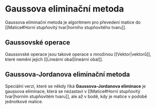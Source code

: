 # Gaussova eliminační metoda
Gaussova eliminační metoda je algoritmem pro převedení matice do [[Matice#Horní stupňovitý tvar|horního stupňovitého tvaru]].

## Gaussovské operace
Gaussovské operace jsou takové operace s množinou [[Vektor|vektorů]], které nemění jejich [[Lineární obal|lineární obal]].

## Gaussova-Jordanova eliminační metoda
Speciální verzí, které se někdy říká **Gaussova-Jordanova eliminace** je gaussova eliminace, která se nezastaví v [[Matice#Horní stupňovitý tvar|horním stupňovitém tvaru]], ale až v bodě, kdy je matice v podobě jednotkové matice. 